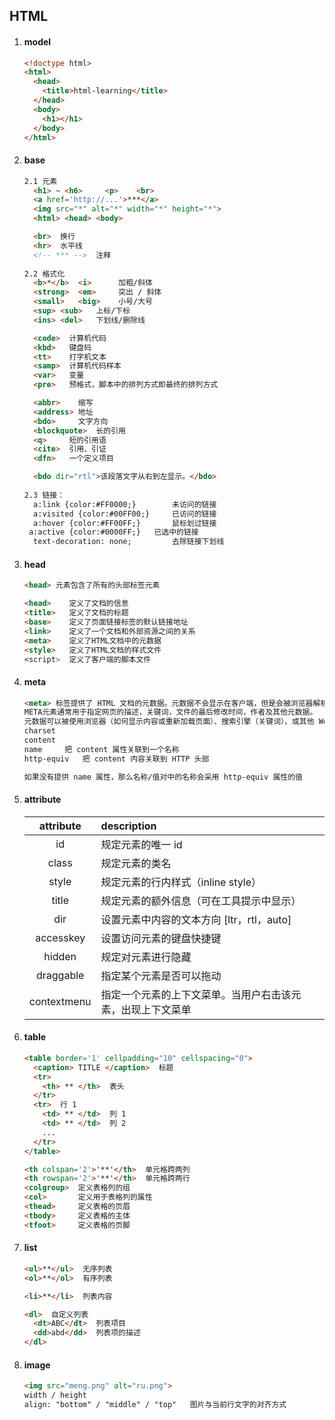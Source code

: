 ## HTML

1. #### model

   ```html
   <!doctype html>
   <html>
     <head>
       <title>html-learning</title>
     </head>
     <body>
       <h1></h1>
     </body>
   </html>
   ```

   

2. #### base

   ```html
   2.1 元素
     <h1> ~ <h6>     <p>    <br>
     <a href='http://...'>***</a>  
     <img src="*" alt="*" width="*" height="*">
     <html> <head> <body>
   
     <br>  换行
     <hr>  水平线
     <!-- *** -->  注释
         
   2.2 格式化
     <b>*</b>  <i>      加粗/斜体
     <strong>  <em>     突出 / 斜体
     <small>   <big>    小号/大号
     <sup> <sub>   上标/下标
     <ins> <del>   下划线/删除线
   
     <code>  计算机代码
     <kbd>   键盘码
     <tt>    打字机文本
     <samp>  计算机代码样本
     <var>   变量
     <pre>   预格式，脚本中的排列方式即最终的排列方式
   
     <abbr>    缩写
     <address> 地址
     <bdo>     文字方向
     <blockquote>  长的引用
     <q>     短的引用语
     <cite>  引用、引证
     <dfn>   一个定义项目
   
     <bdo dir="rtl">该段落文字从右到左显示。</bdo>
    
   2.3 链接：
     a:link {color:#FF0000;} 		未访问的链接 
     a:visited {color:#00FF00;} 	已访问的链接
     a:hover {color:#FF00FF;} 		鼠标划过链接
    a:active {color:#0000FF;} 	已选中的链接
     text-decoration: none;  		去除链接下划线
   ```
   
   
   
3. #### head

   ```html
   <head> 元素包含了所有的头部标签元素
   
   <head>    定义了文档的信息
   <title>   定义了文档的标题
   <base>    定义了页面链接标签的默认链接地址
   <link>    定义了一个文档和外部资源之间的关系
   <meta>    定义了HTML文档中的元数据
   <style>   定义了HTML文档的样式文件
   <script>  定义了客户端的脚本文件
   ```



4. #### meta

   ```html
   <meta> 标签提供了 HTML 文档的元数据。元数据不会显示在客户端，但是会被浏览器解析。
   META元素通常用于指定网页的描述，关键词，文件的最后修改时间，作者及其他元数据。
   元数据可以被使用浏览器（如何显示内容或重新加载页面）、搜索引擎（关键词）、或其他 Web 服务调用。
   charset
   content
   name	    把 content 属性关联到一个名称
   http-equiv	把 content 内容关联到 HTTP 头部
   
   如果没有提供 name 属性，那么名称/值对中的名称会采用 http-equiv 属性的值
   ```



5. #### attribute

   |  attribute  | description                                                |
   | :---------: | :--------------------------------------------------------- |
   |     id      | 规定元素的唯一 id                                          |
   |    class    | 规定元素的类名                                             |
   |    style    | 规定元素的行内样式（inline style）                         |
   |    title    | 规定元素的额外信息（可在工具提示中显示）                   |
   |     dir     | 设置元素中内容的文本方向  [ltr，rtl，auto]                 |
   |  accesskey  | 设置访问元素的键盘快捷键                                   |
   |   hidden    | 规定对元素进行隐藏                                         |
   |  draggable  | 指定某个元素是否可以拖动                                   |
   | contextmenu | 指定一个元素的上下文菜单。当用户右击该元素，出现上下文菜单 |

   
   
6. #### table

   ```html
   <table border='1' cellpadding="10" cellspacing="0"> 
     <caption> TITLE </caption>  标题
     <tr>
       <th> ** </th>  表头
     </tr>
     <tr>  行 1
       <td> ** </td>  列 1
       <td> ** </td>  列 2
       ...
     </tr>
   </table>
   
   <th colspan='2'>'**'</th>  单元格跨两列
   <th rowspan='2'>'**'</th>  单元格跨两行
   <colgroup>  定义表格列的组
   <col>       定义用于表格列的属性
   <thead>     定义表格的页眉
   <tbody>     定义表格的主体
   <tfoot>     定义表格的页脚
   ```

   

7. #### list

   ```html
   <ul>**</ul>  无序列表
   <ol>**</ol>  有序列表
   
   <li>**</li>  列表内容
   
   <dl>  自定义列表
     <dt>ABC</dt>  列表项目
     <dd>abd</dd>  列表项的描述
   </dl>  
   ```

8. #### image

   ```html
   <img src="meng.png" alt="ru.png">
   width / height 
   align: "bottom" / "middle" / "top"	图片与当前行文字的对齐方式
   ```

   




